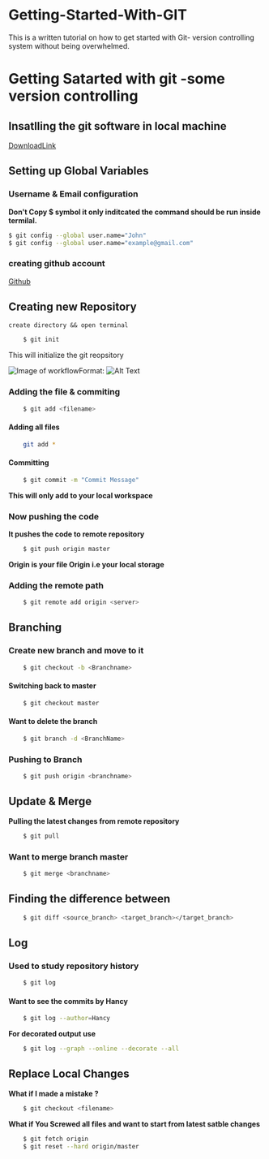 # Getting-Started-With-GIT
This is a written tutorial on how to get started with Git- version controlling system without being overwhelmed. 

# Getting Satarted with git -some version controlling

## Insatlling the git software in local machine

[DownloadLink](https://git-scm.com/downloads)

## Setting up Global Variables

### Username & Email configuration

**Don't Copy $ symbol it only inditcated the command should be run inside termilal.**
```sh
$ git config --global user.name="John"
$ git config --global user.name="example@gmail.com"
```
### creating github account
[Github](https://github.com/)

## Creating new Repository
    create directory && open terminal
```sh
    $ git init
```
This will initialize the git reopsitory

![Image of workflow](http://rogerdudler.github.io/git-guide/img/trees.png)Format: ![Alt Text](url)

### Adding the file & commiting
```sh
    $ git add <filename>
```
#### Adding all files
```sh
    git add *
```
#### Committing
```sh
    $ git commit -m "Commit Message"
```
**This will only add to your local workspace**
### Now pushing the code
**It pushes the code to remote repository**

```sh
    $ git push origin master
```
**Origin is your file Origin i.e your local storage**
### Adding the remote path

```sh
    $ git remote add origin <server>
```
## Branching

### Create new branch and move to it

```sh
    $ git checkout -b <Branchname>
```
#### Switching back to master 

```sh
    $ git checkout master
```
#### Want to delete the branch

```sh
    $ git branch -d <BranchName>
```
### Pushing to Branch

```sh
    $ git push origin <branchname>
```
## Update & Merge
**Pulling the latest changes from remote repository**

```sh
    $ git pull
```
### Want to merge branch master

```sh
    $ git merge <branchname>
```

## Finding the difference between 

```sh
    $ git diff <source_branch> <target_branch></target_branch>
```
## Log
### Used to study repository history

```sh
    $ git log
```
#### Want to see the commits by Hancy

```sh
    $ git log --author=Hancy
```
**For decorated output use**
```sh
    $ git log --graph --online --decorate --all
```

## Replace Local Changes
**What if I made a mistake ?**

```sh
    $ git checkout <filename>
```
**What if You Screwed all files and want to start from latest satble changes**

```sh
    $ git fetch origin
    $ git reset --hard origin/master
```
